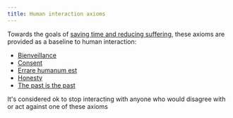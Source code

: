 ```yaml
---
title: Human interaction axioms
---
```


Towards the goals of [saving time and reducing suffering](overarching-goals), these axioms are provided as a baseline to human interaction:
- [Bienveillance](bienveillance-axiom)
- [Consent](consent-axiom)
- [Errare humanum est](errare-humanum-est-axiom)
- [Honesty](honesty-axiom)
- [The past is the past](the-past-is-the-past-axiom)

It's considered ok to stop interacting with anyone who would disagree with or act against one of these axioms